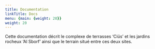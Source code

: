 ```yaml
---
title: Documentation
linkTitle: Docs
menu: {main: {weight: 20}}
weight: 20
---
```


Cette documentation décrit le complexe de terrasses ‘Ciüs’ et les jardins rocheux ‘Al Sborf’ ainsi que le terrain situé entre ces deux sites.
